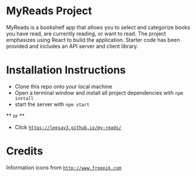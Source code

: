 # MyReads Project

MyReads is a bookshelf app that allows you to select and categorize books you have read, are currently reading, or want to read. The project emphasizes using React to build the application. Starter code has been provided and includes an API server and client library.

# Installation Instructions

* Clone this repo onto your local machine
* Open a terminal window and install all project dependencies with `npm install`
* start the server with `npm start`

** or **

* Click [`https://leesav3.github.io/my-reads/`](https://leesav3.github.io/my-reads/)

# Credits

Information icons from [`http://www.freepik.com`](http://www.freepik.com)


